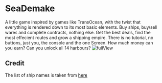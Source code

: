 # SeaDemake
A little game inspired by games like TransOcean, with the twist that everything is rendered down to its most basic elements. Buy ships, buy/sell wares and complete contracts, nothing else. Get the best deals, find the most effecient routes and grow a shipping empire. There is no tutorial, no buttons, just you, the console and the one Screen. How much money can you earn? Can you unlock all 14 harbours?
![fullView](https://github.com/gatchrat/SeaDemake/assets/60071174/85b1d33f-daf5-4a87-a72d-2399335fdc5d)

## Credit
The list of ship names is taken from [here](https://github.com/increpare/name-generator/blob/master/female)
